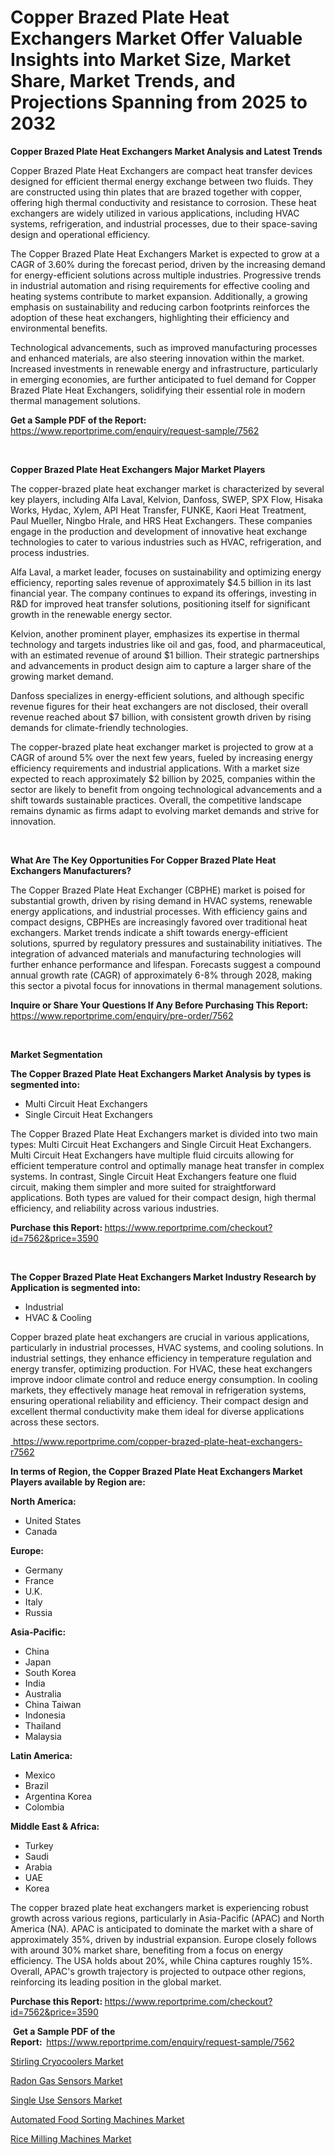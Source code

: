 <p><h1>Copper Brazed Plate Heat Exchangers Market Offer Valuable Insights into Market Size, Market Share, Market Trends, and Projections Spanning from 2025 to 2032</h1></p><p><strong>Copper Brazed Plate Heat Exchangers Market Analysis and Latest Trends</strong></p>
<p><p>Copper Brazed Plate Heat Exchangers are compact heat transfer devices designed for efficient thermal energy exchange between two fluids. They are constructed using thin plates that are brazed together with copper, offering high thermal conductivity and resistance to corrosion. These heat exchangers are widely utilized in various applications, including HVAC systems, refrigeration, and industrial processes, due to their space-saving design and operational efficiency.</p><p>The Copper Brazed Plate Heat Exchangers Market is expected to grow at a CAGR of 3.60% during the forecast period, driven by the increasing demand for energy-efficient solutions across multiple industries. Progressive trends in industrial automation and rising requirements for effective cooling and heating systems contribute to market expansion. Additionally, a growing emphasis on sustainability and reducing carbon footprints reinforces the adoption of these heat exchangers, highlighting their efficiency and environmental benefits.</p><p>Technological advancements, such as improved manufacturing processes and enhanced materials, are also steering innovation within the market. Increased investments in renewable energy and infrastructure, particularly in emerging economies, are further anticipated to fuel demand for Copper Brazed Plate Heat Exchangers, solidifying their essential role in modern thermal management solutions.</p></p>
<p><strong>Get a Sample PDF of the Report:&nbsp;</strong> <a href="https://www.reportprime.com/enquiry/request-sample/7562?utm_campaign=1834&utm_medium=2&utm_source=Github&utm_content=ia&utm_term=19032025&utm_id=copper-brazed-plate-heat-exchangers">https://www.reportprime.com/enquiry/request-sample/7562</a></p>
<p>&nbsp;</p>
<p><strong>Copper Brazed Plate Heat Exchangers Major Market Players</strong></p>
<p><p>The copper-brazed plate heat exchanger market is characterized by several key players, including Alfa Laval, Kelvion, Danfoss, SWEP, SPX Flow, Hisaka Works, Hydac, Xylem, API Heat Transfer, FUNKE, Kaori Heat Treatment, Paul Mueller, Ningbo Hrale, and HRS Heat Exchangers. These companies engage in the production and development of innovative heat exchange technologies to cater to various industries such as HVAC, refrigeration, and process industries.</p><p>Alfa Laval, a market leader, focuses on sustainability and optimizing energy efficiency, reporting sales revenue of approximately $4.5 billion in its last financial year. The company continues to expand its offerings, investing in R&D for improved heat transfer solutions, positioning itself for significant growth in the renewable energy sector.</p><p>Kelvion, another prominent player, emphasizes its expertise in thermal technology and targets industries like oil and gas, food, and pharmaceutical, with an estimated revenue of around $1 billion. Their strategic partnerships and advancements in product design aim to capture a larger share of the growing market demand.</p><p>Danfoss specializes in energy-efficient solutions, and although specific revenue figures for their heat exchangers are not disclosed, their overall revenue reached about $7 billion, with consistent growth driven by rising demands for climate-friendly technologies.</p><p>The copper-brazed plate heat exchanger market is projected to grow at a CAGR of around 5% over the next few years, fueled by increasing energy efficiency requirements and industrial applications. With a market size expected to reach approximately $2 billion by 2025, companies within the sector are likely to benefit from ongoing technological advancements and a shift towards sustainable practices. Overall, the competitive landscape remains dynamic as firms adapt to evolving market demands and strive for innovation.</p></p>
<p>&nbsp;</p>
<p><strong>What Are The Key Opportunities For Copper Brazed Plate Heat Exchangers Manufacturers?</strong></p>
<p><p>The Copper Brazed Plate Heat Exchanger (CBPHE) market is poised for substantial growth, driven by rising demand in HVAC systems, renewable energy applications, and industrial processes. With efficiency gains and compact designs, CBPHEs are increasingly favored over traditional heat exchangers. Market trends indicate a shift towards energy-efficient solutions, spurred by regulatory pressures and sustainability initiatives. The integration of advanced materials and manufacturing technologies will further enhance performance and lifespan. Forecasts suggest a compound annual growth rate (CAGR) of approximately 6-8% through 2028, making this sector a pivotal focus for innovations in thermal management solutions.</p></p>
<p><strong>Inquire or Share Your Questions If Any Before Purchasing This Report:</strong> <a href="https://www.reportprime.com/enquiry/pre-order/7562?utm_campaign=1834&utm_medium=2&utm_source=Github&utm_content=ia&utm_term=19032025&utm_id=copper-brazed-plate-heat-exchangers">https://www.reportprime.com/enquiry/pre-order/7562</a></p>
<p>&nbsp;</p>
<p><strong>Market Segmentation</strong></p>
<p><strong>The Copper Brazed Plate Heat Exchangers Market Analysis by types is segmented into:</strong></p>
<p><ul><li>Multi Circuit Heat Exchangers</li><li>Single Circuit Heat Exchangers</li></ul></p>
<p><p>The Copper Brazed Plate Heat Exchangers market is divided into two main types: Multi Circuit Heat Exchangers and Single Circuit Heat Exchangers. Multi Circuit Heat Exchangers have multiple fluid circuits allowing for efficient temperature control and optimally manage heat transfer in complex systems. In contrast, Single Circuit Heat Exchangers feature one fluid circuit, making them simpler and more suited for straightforward applications. Both types are valued for their compact design, high thermal efficiency, and reliability across various industries.</p></p>
<p><strong>Purchase this Report:&nbsp;</strong><a href="https://www.reportprime.com/checkout?id=7562&price=3590&utm_campaign=1834&utm_medium=2&utm_source=Github&utm_content=ia&utm_term=19032025&utm_id=copper-brazed-plate-heat-exchangers">https://www.reportprime.com/checkout?id=7562&price=3590</a></p>
<p>&nbsp;</p>
<p><strong>The Copper Brazed Plate Heat Exchangers Market Industry Research by Application is segmented into:</strong></p>
<p><ul><li>Industrial</li><li>HVAC & Cooling</li></ul></p>
<p><p>Copper brazed plate heat exchangers are crucial in various applications, particularly in industrial processes, HVAC systems, and cooling solutions. In industrial settings, they enhance efficiency in temperature regulation and energy transfer, optimizing production. For HVAC, these heat exchangers improve indoor climate control and reduce energy consumption. In cooling markets, they effectively manage heat removal in refrigeration systems, ensuring operational reliability and efficiency. Their compact design and excellent thermal conductivity make them ideal for diverse applications across these sectors.</p></p>
<p><a href="https://www.reportprime.com/copper-brazed-plate-heat-exchangers-r7562?utm_campaign=1834&utm_medium=2&utm_source=Github&utm_content=ia&utm_term=19032025&utm_id=copper-brazed-plate-heat-exchangers">&nbsp;https://www.reportprime.com/copper-brazed-plate-heat-exchangers-r7562</a></p>
<p><strong>In terms of Region, the Copper Brazed Plate Heat Exchangers Market Players available by Region are:</strong></p>
<p>
    <p> <strong> North America: </strong>
        <ul>
            <li>United States</li>
            <li>Canada</li>
        </ul>
        </p> 
    <p> <strong> Europe: </strong>
        <ul>
            <li>Germany</li>
            <li>France</li>
            <li>U.K.</li>
            <li>Italy</li>
            <li>Russia</li>
        </ul>
        </p> 
    <p> <strong> Asia-Pacific: </strong>
        <ul>
            <li>China</li>
            <li>Japan</li>
            <li>South Korea</li>
            <li>India</li>
            <li>Australia</li>
            <li>China Taiwan</li>
            <li>Indonesia</li>
            <li>Thailand</li>
            <li>Malaysia</li>
        </ul>
        </p> 
    <p> <strong> Latin America: </strong>
        <ul>
            <li>Mexico</li>
            <li>Brazil</li>
            <li>Argentina Korea</li>
            <li>Colombia</li>
        </ul>
        </p> 
    <p> <strong> Middle East & Africa: </strong>
        <ul>
            <li>Turkey</li>
            <li>Saudi</li>
            <li>Arabia</li>
            <li>UAE</li>
            <li>Korea</li>
        </ul>
    </p>
    </p>
<p><p>The copper brazed plate heat exchangers market is experiencing robust growth across various regions, particularly in Asia-Pacific (APAC) and North America (NA). APAC is anticipated to dominate the market with a share of approximately 35%, driven by industrial expansion. Europe closely follows with around 30% market share, benefiting from a focus on energy efficiency. The USA holds about 20%, while China captures roughly 15%. Overall, APAC's growth trajectory is projected to outpace other regions, reinforcing its leading position in the global market.</p></p>
<p><strong>Purchase this Report: </strong><a href="https://www.reportprime.com/checkout?id=7562&price=3590&utm_campaign=1834&utm_medium=2&utm_source=Github&utm_content=ia&utm_term=19032025&utm_id=copper-brazed-plate-heat-exchangers">https://www.reportprime.com/checkout?id=7562&price=3590</a></p>
<p>&nbsp;<strong>Get a Sample PDF of the Report:&nbsp;&nbsp;</strong><a href="https://www.reportprime.com/enquiry/request-sample/7562?utm_campaign=1834&utm_medium=2&utm_source=Github&utm_content=ia&utm_term=19032025&utm_id=copper-brazed-plate-heat-exchangers">https://www.reportprime.com/enquiry/request-sample/7562</a></p>
<p><strong></strong></p>
<p><p><a href="https://github.com/reeseberro3j/Market-Research-Report-List-1/blob/main/stirling-cryocoolers-market.md?utm_campaign=1834&utm_medium=2&utm_source=Github&utm_content=ia&utm_term=19032025&utm_id=copper-brazed-plate-heat-exchangers">Stirling Cryocoolers Market</a></p><p><a href="https://github.com/pockettifere14/Market-Research-Report-List-1/blob/main/radon-gas-sensors-market.md?utm_campaign=1834&utm_medium=2&utm_source=Github&utm_content=ia&utm_term=19032025&utm_id=copper-brazed-plate-heat-exchangers">Radon Gas Sensors Market</a></p><p><a href="https://github.com/billejuman43/Market-Research-Report-List-1/blob/main/single-use-sensors-market.md?utm_campaign=1834&utm_medium=2&utm_source=Github&utm_content=ia&utm_term=19032025&utm_id=copper-brazed-plate-heat-exchangers">Single Use Sensors Market</a></p><p><a href="https://github.com/shroffuhpa/Market-Research-Report-List-1/blob/main/automated-food-sorting-machines-market.md?utm_campaign=1834&utm_medium=2&utm_source=Github&utm_content=ia&utm_term=19032025&utm_id=copper-brazed-plate-heat-exchangers">Automated Food Sorting Machines Market</a></p><p><a href="https://github.com/dafertsuria/Market-Research-Report-List-1/blob/main/rice-milling-machines-market.md?utm_campaign=1834&utm_medium=2&utm_source=Github&utm_content=ia&utm_term=19032025&utm_id=copper-brazed-plate-heat-exchangers">Rice Milling Machines Market</a></p></p>